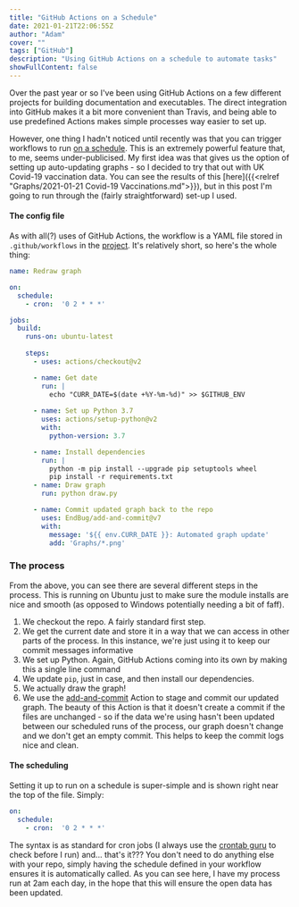 ```yaml
---
title: "GitHub Actions on a Schedule"
date: 2021-01-21T22:06:55Z
author: "Adam"
cover: ""
tags: ["GitHub"]
description: "Using GitHub Actions on a schedule to automate tasks"
showFullContent: false
---
```


Over the past year or so I've been using GitHub Actions on a few different 
projects for building documentation and executables. The direct integration into
GitHub makes it a bit more convenient than Travis, and being able to use 
predefined Actions makes simple processes way easier to set up.

However, one thing I hadn't noticed until recently was that you can trigger
workflows to run [on a schedule](<https://docs.github.com/en/actions/reference/events-that-trigger-workflows#scheduled-events>).
This is an extremely powerful feature that, to me, seems under-publicised. My 
first idea was that gives us the option of setting up auto-updating graphs - so
I decided to try that out with UK Covid-19 vaccination data. You can see the 
results of this [here]({{<relref "Graphs/2021-01-21 Covid-19 Vaccinations.md">}}),
but in this post I'm going to run through the (fairly straightforward) set-up I 
used.

#### The config file
As with all(?) uses of GitHub Actions, the workflow is a YAML file stored in 
`.github/workflows` in the 
[project](<https://github.com/asongtoruin/covid-graphs>). 
It's relatively short, so here's the whole thing:

```yaml
name: Redraw graph

on:
  schedule:
    - cron:  '0 2 * * *'

jobs:
  build:
    runs-on: ubuntu-latest
    
    steps:
      - uses: actions/checkout@v2

      - name: Get date
        run: |
          echo "CURR_DATE=$(date +%Y-%m-%d)" >> $GITHUB_ENV
        
      - name: Set up Python 3.7
        uses: actions/setup-python@v2
        with:
          python-version: 3.7

      - name: Install dependencies
        run: |
          python -m pip install --upgrade pip setuptools wheel
          pip install -r requirements.txt
      - name: Draw graph
        run: python draw.py

      - name: Commit updated graph back to the repo
        uses: EndBug/add-and-commit@v7
        with:
          message: '${{ env.CURR_DATE }}: Automated graph update'
          add: 'Graphs/*.png'
```

### The process
From the above, you can see there are several different steps in the process.
This is running on Ubuntu just to make sure the module installs are nice and 
smooth (as opposed to Windows potentially needing a bit of faff).

1. We checkout the repo. A fairly standard first step.
2. We get the current date and store it in a way that we can access in other 
   parts of the process. In this instance, we're just using it to keep our 
   commit messages informative
3. We set up Python. Again, GitHub Actions coming into its own by making this a 
   single line command
4. We update `pip`, just in case, and then install our dependencies.
5. We actually draw the graph!
6. We use the [add-and-commit](<https://github.com/marketplace/actions/add-commit>)
   Action to stage and commit our updated graph. The beauty of this Action is
   that it doesn't create a commit if the files are unchanged - so if the data 
   we're using hasn't been updated between our scheduled runs of the process, 
   our graph doesn't change and we don't get an empty commit. This helps to keep
   the commit logs nice and clean.

#### The scheduling
Setting it up to run on a schedule is super-simple and is shown right near the 
top of the file. Simply:

```yaml
on:
  schedule:
    - cron:  '0 2 * * *'
```

The syntax is as standard for cron jobs (I always use the 
[crontab guru](<https://crontab.guru/>) to check before I run) and... that's 
it??? You don't need to do anything else with your repo, simply having the 
schedule defined in your workflow ensures it is automatically called. As you can
see here, I have my process run at 2am each day, in the hope that this will 
ensure the open data has been updated.